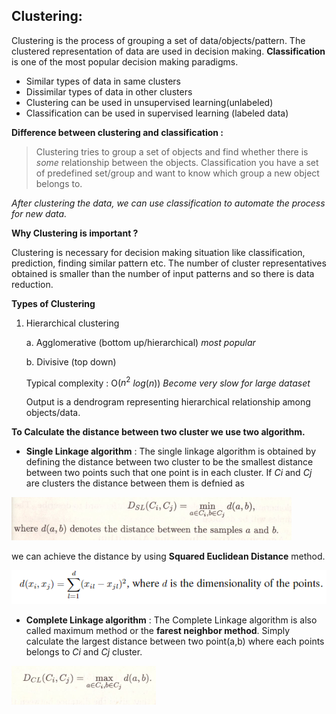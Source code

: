 **Clustering:**
--
Clustering is the process of grouping a set of data/objects/pattern. The clustered representation of data are used in decision making. **Classification** is one of the most popular decision making paradigms. 

* Similar types of data in same clusters
* Dissimilar types of data in other clusters 
* Clustering can be used in unsupervised learning(unlabeled)
* Classification can be used in supervised learning (labeled data) 

**Difference between clustering and classification :**
>Clustering tries to group a set of objects and find whether there is _some_ relationship between the objects. 
>Classification you have a set of predefined set/group and want to know which group a new object belongs to.

*After clustering the data, we can use classification to automate the process for new data.* 

**Why Clustering is important ?**

Clustering is necessary for decision making situation like classification, prediction, finding similar pattern etc. The number of cluster representatives obtained is smaller than the number of input patterns and so there is data reduction.


**Types of Clustering**

1. Hierarchical clustering 

	a. Agglomerative (bottom up/hierarchical) *most popular* 
	
	b. Divisive (top down) 
	
	Typical complexity : O($n^2$ $log(n))$
	*Become very slow for large dataset*
	
	Output is a dendrogram representing hierarchical relationship among objects/data.
	
	
**To Calculate the distance between two cluster we use two algorithm.** 

   * **Single Linkage algorithm** : The single linkage algorithm is obtained by
    defining the distance between two cluster to be the smallest distance between two points such that one point is in each cluster. If $Ci$ and 
	$Cj$ are clusters the distance between them is defnied as 

!["Single Linkage"](/Images/single-linkage.png)
	
	
we can achieve the distance by using **Squared Euclidean Distance** method.

!["Squared Euclidean Distance"](/Images/squared-euclidean.png)
	

   * **Complete Linkage algorithm** : The Complete Linkage algorithm is also called maximum method or the **farest neighbor method**. Simply calculate the largest distance between two point(a,b) where each points belongs to $Ci$ and $Cj$ cluster. 

!["Complete Linkage"](/Images/complete-linkage.png)



